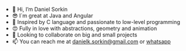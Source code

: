 - 👋 Hi, I’m Daniel Sorkin
- 😎 I`m great at Java and Angular
- 🤩 Inspired by C language and passionate to low-level programming
- 😍 Fully in love with abstractions, geometry and animation
- 🤝 Looking to collaborate on big and small projects
- 📫 You can reach me at danielk.sorkin@gmail.com or <a href="https://wa.link/79uk1c">whatsapp</a>

<!---
dankosorkin/dankosorkin is a ✨ special ✨ repository because its `README.md` (this file) appears on your GitHub profile.
You can click the Preview link to take a look at your changes.
--->
